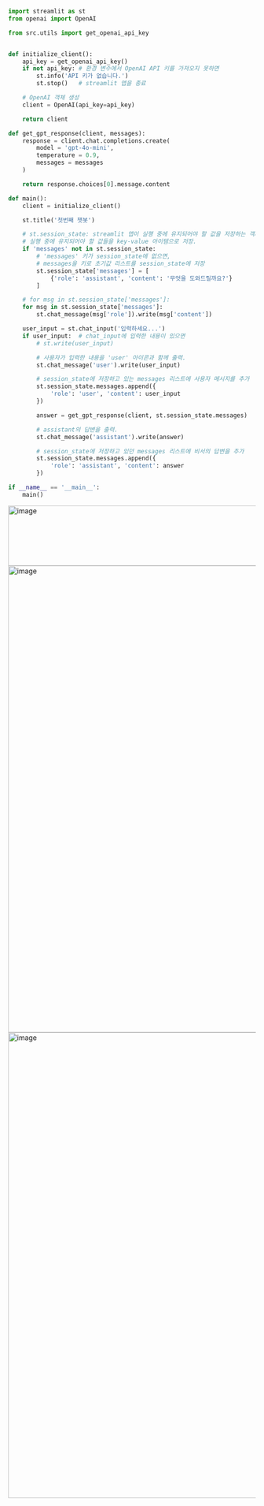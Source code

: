 ```python
import streamlit as st
from openai import OpenAI

from src.utils import get_openai_api_key


def initialize_client():
    api_key = get_openai_api_key()
    if not api_key: # 환경 변수에서 OpenAI API 키를 가져오지 못하면
        st.info('API 키가 없습니다.')
        st.stop()   # streamlit 앱을 종료

    # OpenAI 객체 생성
    client = OpenAI(api_key=api_key)

    return client

def get_gpt_response(client, messages):
    response = client.chat.completions.create(
        model = 'gpt-4o-mini',
        temperature = 0.9,
        messages = messages
    )

    return response.choices[0].message.content

def main():
    client = initialize_client()

    st.title('첫번째 챗봇')

    # st.session_state: streamlit 앱이 실행 중에 유지되어야 할 값을 저장하는 객체
    # 실행 중에 유지되어야 할 값들을 key-value 아이템으로 저장.
    if 'messages' not in st.session_state:
        # 'messages' 키가 session_state에 없으면,
        # messages을 키로 초기값 리스트를 session_state에 저장
        st.session_state['messages'] = [
            {'role': 'assistant', 'content': '무엇을 도와드릴까요?'}
        ]

    # for msg in st.session_state['messages']:
    for msg in st.session_state['messages']:
        st.chat_message(msg['role']).write(msg['content'])

    user_input = st.chat_input('입력하세요...')
    if user_input:  # chat_input에 입력한 내용이 있으면
        # st.write(user_input)

        # 사용자가 입력한 내용을 'user' 아이콘과 함께 출력.
        st.chat_message('user').write(user_input)

        # session_state에 저장하고 있는 messages 리스트에 사용자 메시지를 추가
        st.session_state.messages.append({
            'role': 'user', 'content': user_input
        })

        answer = get_gpt_response(client, st.session_state.messages)

        # assistant의 답변을 출력.
        st.chat_message('assistant').write(answer)

        # session_state에 저장하고 있던 messages 리스트에 비서의 답변을 추가
        st.session_state.messages.append({
            'role': 'assistant', 'content': answer
        })

if __name__ == '__main__':
    main()
```


<img width="750" height="122" alt="image" src="https://github.com/user-attachments/assets/2e2f2475-03b5-4b20-b6f9-87a7179a7195" />



<img width="1062" height="947" alt="image" src="https://github.com/user-attachments/assets/1e951c0c-3935-43fc-9331-20fa74f55af2" />



<img width="1064" height="945" alt="image" src="https://github.com/user-attachments/assets/9aaa1d49-bdf1-4aba-83b6-ad136c6bdb61" />
